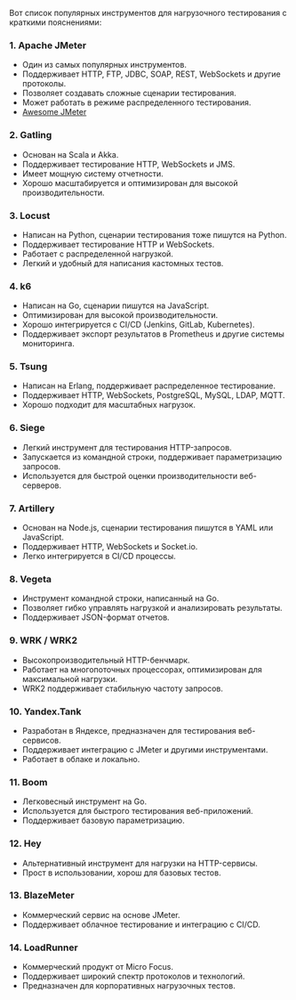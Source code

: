 Вот список популярных инструментов для нагрузочного тестирования с краткими пояснениями:  

### **1. Apache JMeter**  
   - Один из самых популярных инструментов.  
   - Поддерживает HTTP, FTP, JDBC, SOAP, REST, WebSockets и другие протоколы.  
   - Позволяет создавать сложные сценарии тестирования.  
   - Может работать в режиме распределенного тестирования.
   - [Awesome JMeter](https://github.com/aliesbelik/awesome-jmeter)  

### **2. Gatling**  
   - Основан на Scala и Akka.  
   - Поддерживает тестирование HTTP, WebSockets и JMS.  
   - Имеет мощную систему отчетности.  
   - Хорошо масштабируется и оптимизирован для высокой производительности.  

### **3. Locust**  
   - Написан на Python, сценарии тестирования тоже пишутся на Python.  
   - Поддерживает тестирование HTTP и WebSockets.  
   - Работает с распределенной нагрузкой.  
   - Легкий и удобный для написания кастомных тестов.  

### **4. k6**  
   - Написан на Go, сценарии пишутся на JavaScript.  
   - Оптимизирован для высокой производительности.  
   - Хорошо интегрируется с CI/CD (Jenkins, GitLab, Kubernetes).  
   - Поддерживает экспорт результатов в Prometheus и другие системы мониторинга.  

### **5. Tsung**  
   - Написан на Erlang, поддерживает распределенное тестирование.  
   - Поддерживает HTTP, WebSockets, PostgreSQL, MySQL, LDAP, MQTT.  
   - Хорошо подходит для масштабных нагрузок.  

### **6. Siege**  
   - Легкий инструмент для тестирования HTTP-запросов.  
   - Запускается из командной строки, поддерживает параметризацию запросов.  
   - Используется для быстрой оценки производительности веб-серверов.  

### **7. Artillery**  
   - Основан на Node.js, сценарии тестирования пишутся в YAML или JavaScript.  
   - Поддерживает HTTP, WebSockets и Socket.io.  
   - Легко интегрируется в CI/CD процессы.  

### **8. Vegeta**  
   - Инструмент командной строки, написанный на Go.  
   - Позволяет гибко управлять нагрузкой и анализировать результаты.  
   - Поддерживает JSON-формат отчетов.  

### **9. WRK / WRK2**  
   - Высокопроизводительный HTTP-бенчмарк.  
   - Работает на многопоточных процессорах, оптимизирован для максимальной нагрузки.  
   - WRK2 поддерживает стабильную частоту запросов.  

### **10. Yandex.Tank**  
   - Разработан в Яндексе, предназначен для тестирования веб-сервисов.  
   - Поддерживает интеграцию с JMeter и другими инструментами.  
   - Работает в облаке и локально.  

### **11. Boom**  
   - Легковесный инструмент на Go.  
   - Используется для быстрого тестирования веб-приложений.  
   - Поддерживает базовую параметризацию.  

### **12. Hey**  
   - Альтернативный инструмент для нагрузки на HTTP-сервисы.  
   - Прост в использовании, хорош для базовых тестов.  

### **13. BlazeMeter**  
   - Коммерческий сервис на основе JMeter.  
   - Поддерживает облачное тестирование и интеграцию с CI/CD.  

### **14. LoadRunner**  
   - Коммерческий продукт от Micro Focus.  
   - Поддерживает широкий спектр протоколов и технологий.  
   - Предназначен для корпоративных нагрузочных тестов.  

